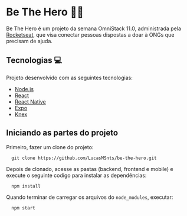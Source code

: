 # Be The Hero 🦸‍♂️

Be The Hero é um projeto da semana OmniStack 11.0, administrada pela [Rocketseat](https://rocketseat.com.br/), que visa conectar pessoas dispostas a doar à ONGs que precisam de ajuda.

## Tecnologias 💻

Projeto desenvolvido com as seguintes tecnologias:
- [Node.js](https://nodejs.org/en/)
- [React](https://pt-br.reactjs.org/)
- [React Native](https://reactnative.dev/)
- [Expo](https://expo.io/)
- [Knex](http://knexjs.org/)

## Iniciando as partes do projeto 
Primeiro, fazer um clone do projeto:
```
  git clone https://github.com/LucasMSnts/be-the-hero.git
```
Depois de clonado, acesse as pastas (backend, frontend e mobile) e execute o seguinte codigo para instalar as dependências:
```
  npm install
```
Quando terminar de carregar os arquivos do ```node_modules```, executar:
```
  npm start
```
